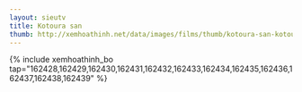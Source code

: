 ```yaml
---
layout: sieutv
title: Kotoura san
thumb: http://xemhoathinh.net/data/images/films/thumb/kotoura-san-kotoura-san-2013.jpg
---
```

{% include xemhoathinh_bo tap="162428,162429,162430,162431,162432,162433,162434,162435,162436,162437,162438,162439" %} 
